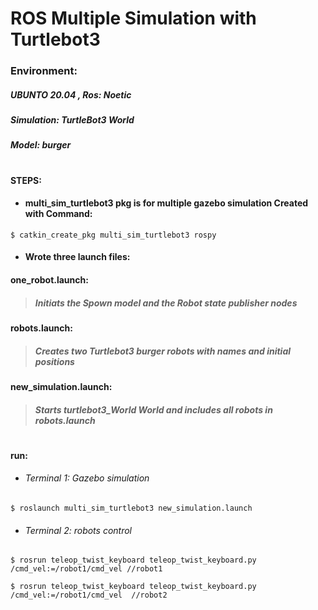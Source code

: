 # ROS Multiple Simulation with Turtlebot3
  ### Environment: 
  ##### UBUNTO 20.04 , Ros: Noetic
  ##### Simulation: TurtleBot3 World 
  ##### Model: burger
 #
#### STEPS:

- #### multi_sim_turtlebot3 pkg is for multiple gazebo simulation Created with Command:
````
$ catkin_create_pkg multi_sim_turtlebot3 rospy 
````
- #### Wrote three launch files:
#### one_robot.launch:
> #####  **Initiats the Spown model and the Robot state publisher nodes**
#### robots.launch:
> ##### **Creates two Turtlebot3 burger robots with names and initial positions**
#### new_simulation.launch:
> #####  **Starts turtlebot3_World World and includes all robots in robots.launch**

#
 #### run: 
- ###### Terminal 1: Gazebo simulation
````
$ roslaunch multi_sim_turtlebot3 new_simulation.launch
````
- ###### Terminal 2: robots control
````
$ rosrun teleop_twist_keyboard teleop_twist_keyboard.py /cmd_vel:=/robot1/cmd_vel //robot1

$ rosrun teleop_twist_keyboard teleop_twist_keyboard.py /cmd_vel:=/robot1/cmd_vel  //robot2
````


  
